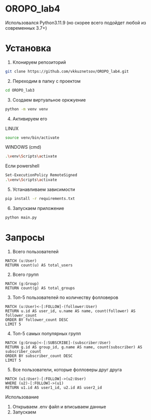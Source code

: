 # OROPO_lab4
Использовался Python3.11.9 (но скорее всего подойдет любой из современных 3.7+)
# Установка
1. Клонируем репозиторий
```bash
git clone https://github.com/vkkuznetsov/OROPO_lab4.git
```
2. Переходим в папку с проектом
```bash
cd OROPO_lab3
```
3. Создаем виртуальное оркжуение
```bash
python -m venv venv
```
4. Активируем его

LINUX
```bash
source venv/bin/activate
```
WINDOWS (cmd)
```bash
.\venv\Scripts\activate
```
Если powershell
```bash
Set-ExecutionPolicy RemoteSigned
.\venv\Scripts\activate
```
5. Устанавливаем зависимости
```bash
pip install -r requirements.txt
```
6. Запускаем приложение
```bash
python main.py
```
# Запросы
1. Всего пользователей
```
MATCH (u:User)
RETURN count(u) AS total_users
```
2. Всего групп
```
MATCH (g:Group)
RETURN count(g) AS total_groups
```
3. Топ-5 пользователей по количеству фолловеров
```
MATCH (u:User)<-[:FOLLOW]-(follower:User)
RETURN u.id AS user_id, u.name AS name, count(follower) AS follower_count
ORDER BY follower_count DESC
LIMIT 5
```
4. Топ-5 самых популярных групп
```
MATCH (g:Group)<-[:SUBSCRIBE]-(subscriber:User)
RETURN g.id AS group_id, g.name AS name, count(subscriber) AS subscriber_count
ORDER BY subscriber_count DESC
LIMIT 5
```
5. Все пользователи, которые фолловеры друг друга
```
MATCH (u1:User)-[:FOLLOW]->(u2:User)
WHERE (u2)-[:FOLLOW]->(u1)
RETURN u1.id AS user1_id, u2.id AS user2_id
```
Использование  
1. Открываем .env файл и вписываем данные
2. Запускаем
